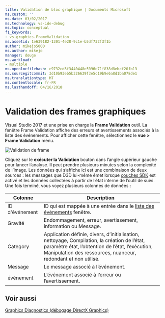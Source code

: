 ```yaml
---
title: Validation de bloc graphique | Documents Microsoft
ms.custom: ''
ms.date: 03/02/2017
ms.technology: vs-ide-debug
ms.topic: conceptual
f1_keywords:
- vs.graphics.FrameValidation
ms.assetid: 1e639182-1301-4e28-9c1e-b5df732f3f1b
author: mikejo5000
ms.author: mikejo
manager: douge
ms.workload:
- multiple
ms.openlocfilehash: e9732cd3f3440448e5096e71f838d8ebcf20fb13
ms.sourcegitcommit: 3d10b93eb5b326639f3e5c19b9e6a8d1ba078de1
ms.translationtype: MT
ms.contentlocale: fr-FR
ms.lasthandoff: 04/18/2018
---
```

# <a name="graphics-frame-validation"></a>Validation des frames graphiques
<!-- VERSIONLESS -->
Visual Studio 2017 et une prise en charge la **Frame Validation** outil.  La fenêtre Frame Validation affiche des erreurs et avertissements associés à la liste des événements.  Pour afficher cette fenêtre, sélectionnez le **vue > Frame Validation** menu.

![Validation de frame](media/gfx_diag_frame_validation.png)

Cliquez sur le **exécuter la Validation** bouton dans l’angle supérieur gauche pour lancer l’analyse.  Il peut prendre plusieurs minutes selon la complexité de l’image.  Les données qui s’affiche ici est une combinaison de deux sources : les messages que D3D lui-même émet lorsque [couches SDK](https://msdn.microsoft.com/library/windows/desktop/ff476881(v=vs.85).aspx) est activé et les données collectées à partir de l’état interne de l’outil de suivi. Une fois terminé, vous voyez plusieurs colonnes de données :

**Colonne**|**Description**
---|---
ID d'événement | ID qui est mappée à une entrée dans le [liste des événements](graphics-event-list.md) fenêtre.
Gravité | Endommagement, erreur, avertissement, information ou Message.
Category | Application définie, divers, d’initialisation, nettoyage, Compilation, la création de l’état, paramètre état, l’obtention de l’état, l’exécution, Manipulation des ressources, nuanceur, redondant et non utilisé.
Message | Le message associé à l’événement.
événement | L’événement associé à l’erreur ou l’avertissement.

## <a name="see-also"></a>Voir aussi  
[Graphics Diagnostics (débogage DirectX Graphics)](visual-studio-graphics-diagnostics.md)   
<!-- /VERSIONLESS -->